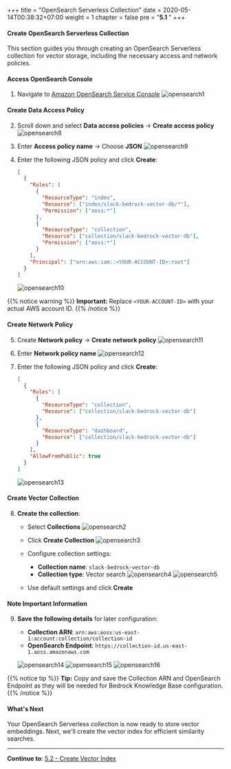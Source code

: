 +++
title = "OpenSearch Serverless Collection"
date = 2020-05-14T00:38:32+07:00
weight = 1
chapter = false
pre = "<b>5.1 </b>"
+++

#### Create OpenSearch Serverless Collection

This section guides you through creating an OpenSearch Serverless collection for vector storage, including the necessary access and network policies.

#### Access OpenSearch Console

1. Navigate to [Amazon OpenSearch Service Console](https://us-east-1.console.aws.amazon.com/aos/home?region=us-east-1#opensearch)
   ![opensearch1](/images/5/opensearch1.png?width=90pc)

#### Create Data Access Policy

2. Scroll down and select **Data access policies** → **Create access policy**
   ![opensearch8](/images/5/opensearch8.png?width=90pc)

3. Enter **Access policy name** → Choose **JSON**
   ![opensearch9](/images/5/opensearch9.png?width=90pc)

4. Enter the following JSON policy and click **Create**:
   ```json
   [
     {
       "Rules": [
         {
           "ResourceType": "index",
           "Resource": ["index/slack-bedrock-vector-db/*"],
           "Permission": ["aoss:*"]
         },
         {
           "ResourceType": "collection",
           "Resource": ["collection/slack-bedrock-vector-db"],
           "Permission": ["aoss:*"]
         }
       ],
       "Principal": ["arn:aws:iam::<YOUR-ACCOUNT-ID>:root"]
     }
   ]
   ```
   ![opensearch10](/images/5/opensearch10.png?width=91pc)

{{% notice warning %}}
**Important:** Replace `<YOUR-ACCOUNT-ID>` with your actual AWS account ID.
{{% /notice %}}

#### Create Network Policy

5. Create **Network policy** → **Create network policy**
   ![opensearch11](/images/5/opensearch11.png?width=90pc)

6. Enter **Network policy name**
   ![opensearch12](/images/5/opensearch12.png?width=90pc)

7. Enter the following JSON policy and click **Create**:
   ```json
   [
     {
       "Rules": [
         {
           "ResourceType": "collection",
           "Resource": ["collection/slack-bedrock-vector-db"]
         },
         {
           "ResourceType": "dashboard",
           "Resource": ["collection/slack-bedrock-vector-db"]
         }
       ],
       "AllowFromPublic": true
     }
   ]
   ```
   ![opensearch13](/images/5/opensearch13.png?width=90pc)

#### Create Vector Collection

8. **Create the collection**:

   - Select **Collections**
     ![opensearch2](/images/5/opensearch2.png?width=90pc)

   - Click **Create Collection**
     ![opensearch3](/images/5/opensearch3.png?width=90pc)

   - Configure collection settings:

     - **Collection name**: `slack-bedrock-vector-db`
     - **Collection type**: Vector search
       ![opensearch4](/images/5/opensearch4.png?width=91pc)
       ![opensearch5](/images/5/opensearch5.png?width=90pc)

   - Use default settings and click **Create**

#### Note Important Information

9. **Save the following details** for later configuration:

   - **Collection ARN**: `arn:aws:aoss:us-east-1:account:collection/collection-id`
   - **OpenSearch Endpoint**: `https://collection-id.us-east-1.aoss.amazonaws.com`

   ![opensearch14](/images/5/opensearch14.png?width=91pc)
   ![opensearch15](/images/5/opensearch15.png?width=91pc)
   ![opensearch16](/images/5/opensearch16.png?width=90pc)

{{% notice tip %}}
**Tip:** Copy and save the Collection ARN and OpenSearch Endpoint as they will be needed for Bedrock Knowledge Base configuration.
{{% /notice %}}

#### What's Next

Your OpenSearch Serverless collection is now ready to store vector embeddings. Next, we'll create the vector index for efficient similarity searches.

---

**Continue to**: [5.2 - Create Vector Index](../5.2-vector_index/)
